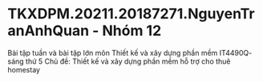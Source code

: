 # TKXDPM.20211.20187271.NguyenTranAnhQuan - Nhóm 12
Bài tập tuần và bài tập lớn môn Thiết kế và xây dựng phần mềm IT4490Q- sáng thứ 5
Chủ đề: Thiết kế và xây dựng phần mềm hỗ trợ cho thuê homestay




